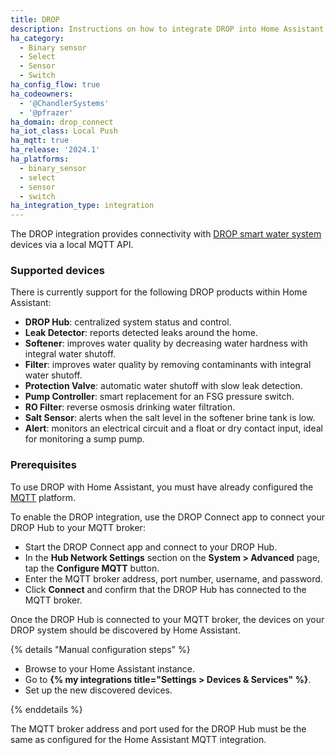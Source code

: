 ```yaml
---
title: DROP
description: Instructions on how to integrate DROP into Home Assistant.
ha_category:
  - Binary sensor
  - Select
  - Sensor
  - Switch
ha_config_flow: true
ha_codeowners:
  - '@ChandlerSystems'
  - '@pfrazer'
ha_domain: drop_connect
ha_iot_class: Local Push
ha_mqtt: true
ha_release: '2024.1'
ha_platforms:
  - binary_sensor
  - select
  - sensor
  - switch
ha_integration_type: integration
---
```


The DROP integration provides connectivity with
[DROP smart water system](https://dropconnect.com) devices via a local MQTT API.

### Supported devices

There is currently support for the following DROP products within Home Assistant:

- **DROP Hub**: centralized system status and control.
- **Leak Detector**: reports detected leaks around the home.
- **Softener**: improves water quality by decreasing water hardness with integral water shutoff.
- **Filter**: improves water quality by removing contaminants with integral water shutoff.
- **Protection Valve**: automatic water shutoff with slow leak detection.
- **Pump Controller**: smart replacement for an FSG pressure switch.
- **RO Filter**: reverse osmosis drinking water filtration.
- **Salt Sensor**: alerts when the salt level in the softener brine tank is low.
- **Alert**: monitors an electrical circuit and a float or dry contact input, ideal for monitoring a sump pump.

### Prerequisites

To use DROP with Home Assistant, you must have already configured the [MQTT](/integrations/mqtt/) platform.

To enable the DROP integration, use the DROP Connect app to connect your DROP Hub to your MQTT broker:

- Start the DROP Connect app and connect to your DROP Hub.
- In the **Hub Network Settings** section on the **System > Advanced** page, tap the **Configure MQTT** button.
- Enter the MQTT broker address, port number, username, and password.
- Click **Connect** and confirm that the DROP Hub has connected to the MQTT broker.

Once the DROP Hub is connected to your MQTT broker, the devices on your DROP system should be discovered by Home
Assistant.

{% details "Manual configuration steps" %}

- Browse to your Home Assistant instance.
- Go to **{% my integrations title="Settings > Devices & Services" %}**.
- Set up the new discovered devices.

{% enddetails %}

<div class="note">

The MQTT broker address and port used for the DROP Hub must be the same as configured for the Home Assistant MQTT integration.

</div>
